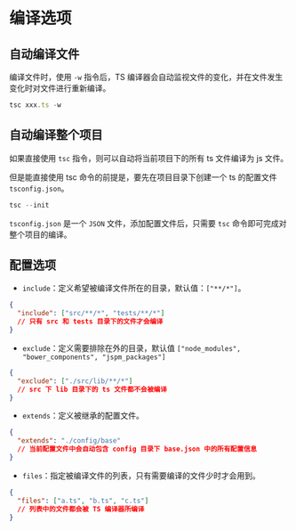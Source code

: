 # 编译选项

## 自动编译文件

编译文件时，使用 `-w` 指令后，TS 编译器会自动监视文件的变化，并在文件发生变化时对文件进行重新编译。

```ts
tsc xxx.ts -w
```

## 自动编译整个项目

如果直接使用 `tsc` 指令，则可以自动将当前项目下的所有 ts 文件编译为 js 文件。

但是能直接使用 tsc 命令的前提是，要先在项目目录下创建一个 ts 的配置文件 `tsconfig.json`。

```ts
tsc --init
```

`tsconfig.json` 是一个 `JSON` 文件，添加配置文件后，只需要 `tsc` 命令即可完成对整个项目的编译。

## 配置选项

- `include`：定义希望被编译文件所在的目录，默认值：`["**/*"]`。

```json
{
  "include": ["src/**/*", "tests/**/*"]
  // 只有 src 和 tests 目录下的文件才会编译
}
```

- `exclude`：定义需要排除在外的目录，默认值 `["node_modules", "bower_components", "jspm_packages"]`

```json
{
  "exclude": ["./src/lib/**/*"]
  // src 下 lib 目录下的 ts 文件都不会被编译
}
```

- `extends`：定义被继承的配置文件。

```json
{
  "extends": "./config/base"
  // 当前配置文件中会自动包含 config 目录下 base.json 中的所有配置信息
}
```

- `files`：指定被编译文件的列表，只有需要编译的文件少时才会用到。

```json
{
  "files": ["a.ts", "b.ts", "c.ts"]
  // 列表中的文件都会被 TS 编译器所编译
}
```

